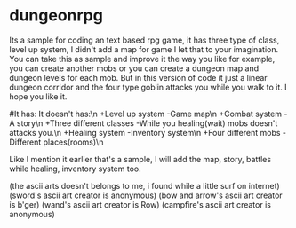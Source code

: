 # dungeonrpg
Its a sample for coding an text based rpg game, it has three type of class, level up system, I didn't add a map for game I let that to your imagination. You can take this as sample and improve it the way you like for example, you can create another mobs or you can create a dungeon map and dungeon levels for each mob. But in this version of code it just a linear dungeon corridor and the four type goblin attacks you while you walk to it. I hope you like it.

#It has:                                      It doesn't has:\n
+Level up system                             -Game map\n
+Combat system                               -A story\n
+Three different classes                     -While you healing(wait) mobs doesn't attacks you.\n
+Healing system                              -Inventory system\n
+Four different mobs                         -Different places(rooms)\n
                                             
Like I mention it earlier that's a sample, I will add the map, story, battles while healing, inventory system too.

(the ascii arts doesn't belongs to me, i found while a little surf on internet)
(sword's ascii art creator is anonymous)
(bow and arrow's ascii art creator is b'ger)
(wand's ascii art creator is Row)
(campfire's ascii art creator is anonymous)
